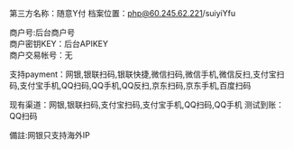 第三方名称：随意Y付
档案位置：php@60.245.62.221/suiyiYfu
 
商户号:后台商户号  
商户密钥KEY：后台APIKEY  
商户交易帐号：无  
 
支持payment：网银,银联扫码,银联快捷,微信扫码,微信手机,微信反扫,支付宝扫码,支付宝手机,QQ扫码,QQ手机,QQ反扫,京东扫码,京东手机,百度扫码
 
现有渠道：网银,银联扫码,支付宝扫码,支付宝手机,QQ扫码,QQ手机
测试到账：QQ扫码
 
 備註:网银只支持海外IP